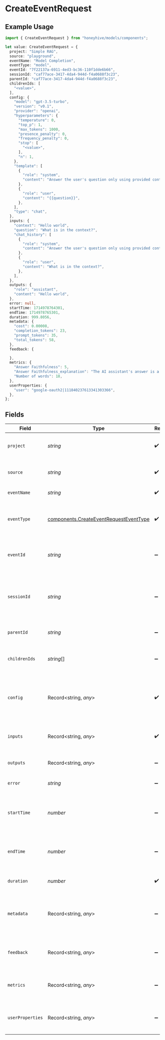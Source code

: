 # CreateEventRequest

## Example Usage

```typescript
import { CreateEventRequest } from "honeyhive/models/components";

let value: CreateEventRequest = {
  project: "Simple RAG",
  source: "playground",
  eventName: "Model Completion",
  eventType: "model",
  eventId: "7f22137a-6911-4ed3-bc36-110f1dde6b66",
  sessionId: "caf77ace-3417-4da4-944d-f4a0688f3c23",
  parentId: "caf77ace-3417-4da4-944d-f4a0688f3c23",
  childrenIds: [
    "<value>",
  ],
  config: {
    "model": "gpt-3.5-turbo",
    "version": "v0.1",
    "provider": "openai",
    "hyperparameters": {
      "temperature": 0,
      "top_p": 1,
      "max_tokens": 1000,
      "presence_penalty": 0,
      "frequency_penalty": 0,
      "stop": [
        "<value>",
      ],
      "n": 1,
    },
    "template": [
      {
        "role": "system",
        "content": "Answer the user's question only using provided context. Context: {{ context }}",
      },
      {
        "role": "user",
        "content": "{{question}}",
      },
    ],
    "type": "chat",
  },
  inputs: {
    "context": "Hello world",
    "question": "What is in the context?",
    "chat_history": [
      {
        "role": "system",
        "content": "Answer the user's question only using provided context. Context: Hello world",
      },
      {
        "role": "user",
        "content": "What is in the context?",
      },
    ],
  },
  outputs: {
    "role": "assistant",
    "content": "Hello world",
  },
  error: null,
  startTime: 1714978764301,
  endTime: 1714978765301,
  duration: 999.8056,
  metadata: {
    "cost": 0.00008,
    "completion_tokens": 23,
    "prompt_tokens": 35,
    "total_tokens": 58,
  },
  feedback: {

  },
  metrics: {
    "Answer Faithfulness": 5,
    "Answer Faithfulness_explanation": "The AI assistant's answer is a concise and accurate description of Ramp's API. It provides a clear explanation of what the API does and how developers can use it to integrate Ramp's financial services into their own applications. The answer is faithful to the provided context.",
    "Number of words": 18,
  },
  userProperties: {
    "user": "google-oauth2|111840237613341303366",
  },
};
```

## Fields

| Field                                                                                            | Type                                                                                             | Required                                                                                         | Description                                                                                      |
| ------------------------------------------------------------------------------------------------ | ------------------------------------------------------------------------------------------------ | ------------------------------------------------------------------------------------------------ | ------------------------------------------------------------------------------------------------ |
| `project`                                                                                        | *string*                                                                                         | :heavy_check_mark:                                                                               | Project associated with the event                                                                |
| `source`                                                                                         | *string*                                                                                         | :heavy_check_mark:                                                                               | Source of the event - production, staging, etc                                                   |
| `eventName`                                                                                      | *string*                                                                                         | :heavy_check_mark:                                                                               | Name of the event                                                                                |
| `eventType`                                                                                      | [components.CreateEventRequestEventType](../../models/components/createeventrequesteventtype.md) | :heavy_check_mark:                                                                               | Specify whether the event is of "model", "tool" or "chain" type                                  |
| `eventId`                                                                                        | *string*                                                                                         | :heavy_minus_sign:                                                                               | Unique id of the event, if not set, it will be auto-generated                                    |
| `sessionId`                                                                                      | *string*                                                                                         | :heavy_minus_sign:                                                                               | Unique id of the session associated with the event, if not set, it will be auto-generated        |
| `parentId`                                                                                       | *string*                                                                                         | :heavy_minus_sign:                                                                               | Id of the parent event if nested                                                                 |
| `childrenIds`                                                                                    | *string*[]                                                                                       | :heavy_minus_sign:                                                                               | Id of events that are nested within the event                                                    |
| `config`                                                                                         | Record<string, *any*>                                                                            | :heavy_check_mark:                                                                               | Associated configuration JSON for the event - model name, vector index name, etc                 |
| `inputs`                                                                                         | Record<string, *any*>                                                                            | :heavy_check_mark:                                                                               | Input JSON given to the event - prompt, chunks, etc                                              |
| `outputs`                                                                                        | Record<string, *any*>                                                                            | :heavy_minus_sign:                                                                               | Final output JSON of the event                                                                   |
| `error`                                                                                          | *string*                                                                                         | :heavy_minus_sign:                                                                               | Any error description if event failed                                                            |
| `startTime`                                                                                      | *number*                                                                                         | :heavy_minus_sign:                                                                               | UTC timestamp (in milliseconds) for the event start                                              |
| `endTime`                                                                                        | *number*                                                                                         | :heavy_minus_sign:                                                                               | UTC timestamp (in milliseconds) for the event end                                                |
| `duration`                                                                                       | *number*                                                                                         | :heavy_check_mark:                                                                               | How long the event took in milliseconds                                                          |
| `metadata`                                                                                       | Record<string, *any*>                                                                            | :heavy_minus_sign:                                                                               | Any system or application metadata associated with the event                                     |
| `feedback`                                                                                       | Record<string, *any*>                                                                            | :heavy_minus_sign:                                                                               | Any user feedback provided for the event output                                                  |
| `metrics`                                                                                        | Record<string, *any*>                                                                            | :heavy_minus_sign:                                                                               | Any values computed over the output of the event                                                 |
| `userProperties`                                                                                 | Record<string, *any*>                                                                            | :heavy_minus_sign:                                                                               | Any user properties associated with the event                                                    |